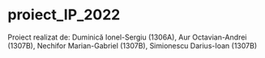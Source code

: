 # proiect_IP_2022
Proiect realizat de: Duminică Ionel-Sergiu (1306A), Aur Octavian-Andrei (1307B), Nechifor Marian-Gabriel (1307B), Simionescu Darius-Ioan (1307B)
